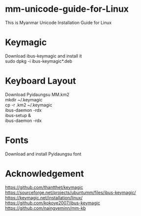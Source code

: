 # mm-unicode-guide-for-Linux
This is Myanmar Unicode Installation Guide for Linux

# Keymagic
  Download ibus-keymagic and install it\
  sudo dpkg -i ibus-keymagic*.deb

# Keyboard Layout
  Download Pyidaungsu MM.km2\
  mkdir ~/.keymagic\
  cp -r .km2 ~/.keymagic\
  ibus-daemon -rdx\
  ibus-setup &\
  ibus-daemon -rdx
  
# Fonts  
  Download and install Pyidaungsu font

# Acknowledgement
https://github.com/thantthet/keymagic \
https://sourceforge.net/projects/ubuntumm/files/ibus-keymagic/ \
https://keymagic.net/installation/linux/ \
https://github.com/kokoye2007/ibus-keymagic \
https://github.com/naingyeminn/mm-kb
  

